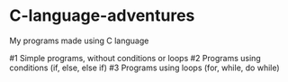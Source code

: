 # C-language-adventures
My programs made using C language

#1 Simple programs, without conditions or loops
#2 Programs using conditions (if, else, else if)
#3 Programs using loops (for, while, do while)
